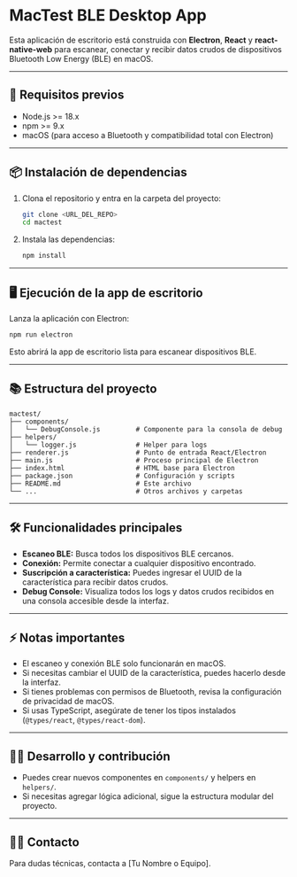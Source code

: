 # MacTest BLE Desktop App

Esta aplicación de escritorio está construida con **Electron**, **React** y **react-native-web** para escanear, conectar y recibir datos crudos de dispositivos Bluetooth Low Energy (BLE) en macOS.

---

## 🚀 Requisitos previos

- Node.js >= 18.x
- npm >= 9.x
- macOS (para acceso a Bluetooth y compatibilidad total con Electron)

---

## 📦 Instalación de dependencias

1. Clona el repositorio y entra en la carpeta del proyecto:
   ```sh
   git clone <URL_DEL_REPO>
   cd mactest
   ```

2. Instala las dependencias:
   ```sh
   npm install
   ```

---

## 🖥️ Ejecución de la app de escritorio

Lanza la aplicación con Electron:

```sh
npm run electron
```

Esto abrirá la app de escritorio lista para escanear dispositivos BLE.

---

## 📚 Estructura del proyecto

```
mactest/
├── components/
│   └── DebugConsole.js         # Componente para la consola de debug
├── helpers/
│   └── logger.js               # Helper para logs
├── renderer.js                 # Punto de entrada React/Electron
├── main.js                     # Proceso principal de Electron
├── index.html                  # HTML base para Electron
├── package.json                # Configuración y scripts
├── README.md                   # Este archivo
└── ...                         # Otros archivos y carpetas
```

---

## 🛠️ Funcionalidades principales

- **Escaneo BLE:** Busca todos los dispositivos BLE cercanos.
- **Conexión:** Permite conectar a cualquier dispositivo encontrado.
- **Suscripción a característica:** Puedes ingresar el UUID de la característica para recibir datos crudos.
- **Debug Console:** Visualiza todos los logs y datos crudos recibidos en una consola accesible desde la interfaz.

---

## ⚡ Notas importantes

- El escaneo y conexión BLE solo funcionarán en macOS.
- Si necesitas cambiar el UUID de la característica, puedes hacerlo desde la interfaz.
- Si tienes problemas con permisos de Bluetooth, revisa la configuración de privacidad de macOS.
- Si usas TypeScript, asegúrate de tener los tipos instalados (`@types/react`, `@types/react-dom`).

---

## 👨‍💻 Desarrollo y contribución

- Puedes crear nuevos componentes en `components/` y helpers en `helpers/`.
- Si necesitas agregar lógica adicional, sigue la estructura modular del proyecto.

---

## 🧑‍💻 Contacto

Para dudas técnicas, contacta a [Tu Nombre o Equipo].
